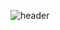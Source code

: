 ![header](https://capsule-render.vercel.app/api?type=rounded&color=timeAuto&height=300&section=header&text=HolySSA&fontSize=90&animation=blinking&fontColor=auto)

<!--
**HolySSA/HolySSA** is a ✨ _special_ ✨ repository because its `README.md` (this file) appears on your GitHub profile.

Here are some ideas to get you started:

- 🔭 I’m currently working on ...
- 🌱 I’m currently learning ...
- 👯 I’m looking to collaborate on ...
- 🤔 I’m looking for help with ...
- 💬 Ask me about ...
- 📫 How to reach me: ...
- 😄 Pronouns: ...
- ⚡ Fun fact: ...
-->

